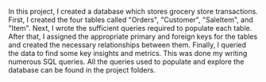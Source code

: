 In this project, I created a database which stores grocery store transactions. First, I created the four tables called "Orders", "Customer", "SaleItem", and "Item". Next, I wrote the sufficient queries required to populate each table. After that, I assigned the appropriate primary and foreign keys for the tables and created the necessary relationships between them. Finally, I queried the data to find some key insights and metrics. This was done my writing numerous SQL queries. All the queries used to populate and explore the database can be found in the project folders. 
